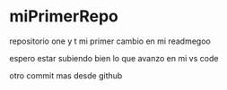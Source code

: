 # miPrimerRepo
repositorio one y t
mi primer cambio en mi readmegoo

espero estar subiendo bien lo que avanzo en mi vs code

otro commit mas desde github
